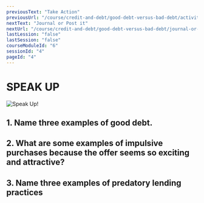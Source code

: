 ```yaml
---
previousText: "Take Action"
previousUrl: "/course/credit-and-debt/good-debt-versus-bad-debt/activities"
nextText: "Journal or Post it"
nextUrl: "/course/credit-and-debt/good-debt-versus-bad-debt/journal-or-post-it"
lastLession: "false"
lastSession: "false"
courseModuleId: "6"
sessionId: "4"
pageId: "4"
---
```



# SPEAK UP

![Speak Up!](/assets/img/lets-talk-about-it.png)


## 1. Name three examples of good debt.

<sparkle-feed-post assignment-name="Name three examples of good debt." ></sparkle-feed-post>

## 2. What are some examples of impulsive purchases because the offer seems so exciting and attractive?

<sparkle-feed-post assignment-name="What are some examples of impulsive purchases because the offer seems so exciting and attractive?" ></sparkle-feed-post>

## 3. Name three examples of predatory lending practices

<sparkle-feed-post assignment-name="Name three examples of predatory lending practices" ></sparkle-feed-post>
